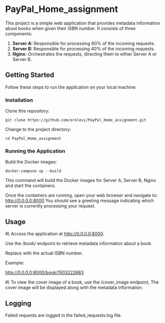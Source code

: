 # PayPal_Home_assignment
 
This project is a simple web application that provides metadata information about books when given their ISBN number. It consists of three components:

1. **Server A:** Responsible for processing 60% of the incoming requests.
2. **Server B:** Responsible for processing 40% of the incoming requests.
3. **Nginx:** Orchestrates the requests, directing them to either Server A or Server B.
   
## Getting Started
Follow these steps to run the application on your local machine:

### Installation
Clone this repository:

```
git clone https://github.com/orelevi/PayPal_Home_assignment.git
```

Change to the project directory:

```
cd PayPal_Home_assignment
```

### Running the Application
Build the Docker images:

```
docker-compose up --build
```

This command will build the Docker images for Server A, Server B, Nginx and start the containers.

Once the containers are running, open your web browser and navigate to:
http://0.0.0.0:8000
You should see a greeting message indicating which server is currently processing your request.

## Usage

#) Access the application at http://0.0.0.0:8000.

   Use the /book/<ISBN> endpoint to retrieve metadata information about a book. 

   Replace <ISBN> with the actual ISBN number.

   Example:

   http://0.0.0.0:8000/book/1503222683

#) To view the cover image of a book, use the /cover_image endpoint, The cover image will be displayed along with the metadata information.

## Logging
Failed requests are logged in the failed_requests.log file.
